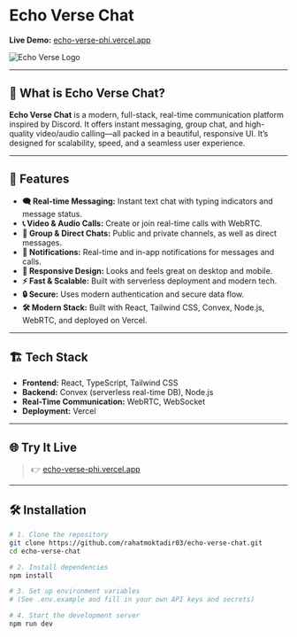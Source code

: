 # Echo Verse Chat

**Live Demo:** [echo-verse-phi.vercel.app](https://echo-verse-phi.vercel.app)

![Echo Verse Logo](https://github.com/rahatmoktadir03/echo-verse-chat/raw/main/assets/logo.png)

---

## 🎤 What is Echo Verse Chat?

**Echo Verse Chat** is a modern, full-stack, real-time communication platform inspired by Discord. It offers instant messaging, group chat, and high-quality video/audio calling—all packed in a beautiful, responsive UI. It’s designed for scalability, speed, and a seamless user experience.

---

## 🚀 Features

- **🗨️ Real-time Messaging:** Instant text chat with typing indicators and message status.
- **📞 Video & Audio Calls:** Create or join real-time calls with WebRTC.
- **👥 Group & Direct Chats:** Public and private channels, as well as direct messages.
- **🔔 Notifications:** Real-time and in-app notifications for messages and calls.
- **📱 Responsive Design:** Looks and feels great on desktop and mobile.
- **⚡ Fast & Scalable:** Built with serverless deployment and modern tech.
- **🔒 Secure:** Uses modern authentication and secure data flow.
- **🛠️ Modern Stack:** Built with React, Tailwind CSS, Convex, Node.js, WebRTC, and deployed on Vercel.

---

## 🏗️ Tech Stack

- **Frontend:** React, TypeScript, Tailwind CSS
- **Backend:** Convex (serverless real-time DB), Node.js
- **Real-Time Communication:** WebRTC, WebSocket
- **Deployment:** Vercel

---

## 🌐 Try It Live

> 👉 [echo-verse-phi.vercel.app](https://echo-verse-phi.vercel.app)

---

## 🛠️ Installation

```bash
# 1. Clone the repository
git clone https://github.com/rahatmoktadir03/echo-verse-chat.git
cd echo-verse-chat

# 2. Install dependencies
npm install

# 3. Set up environment variables
# (See .env.example and fill in your own API keys and secrets)

# 4. Start the development server
npm run dev
